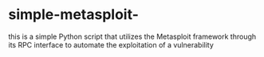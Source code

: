 # simple-metasploit-
this is a simple Python script that utilizes the Metasploit framework through its RPC interface to automate the exploitation of a vulnerability

